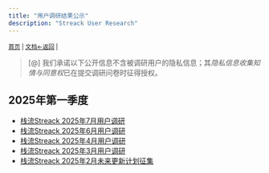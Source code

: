 ```yaml
---
title: "用户调研结果公示"
description: "Streack User Research"
---
```

<small id="old_menu"><a href="/Streack/">首页</a> | <a href="/Streack/doc/">文档</a></small><small><a href="../../">←返回</a> |
</small><br>

> [@] 我们承诺以下公开信息不含被调研用户的隐私信息；其*隐私信息收集知情与同意权*已在提交调研问卷时征得授权。

## 2025年第一季度
* [栈流Streack 2025年7月用户调研](./202507)
* [栈流Streack 2025年6月用户调研](./202506)
* [栈流Streack 2025年4月用户调研](./202504)
* [栈流Streack 2025年3月用户调研](./202503)
* [栈流Streack 2025年2月未来更新计划征集](./202502)



<script src="https://rs.kdxiaoyi.top/res/scripts/js/sober@1.0.6.min.js"></script><script src="https://kdxiaoyi.top/Streack/_page/js/pmd.js"></script><script src="https://rs.kdxiaoyi.top/res/scripts/js/pmd-reRender.min.js"></script>